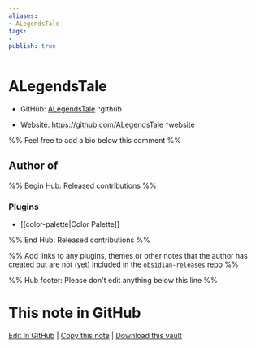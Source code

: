 ```yaml
---
aliases:
- ALegendsTale
tags:
- 
publish: true
---
```


# ALegendsTale

- GitHub: [ALegendsTale](https://github.com/ALegendsTale/) ^github
<!-- - Discord: `@` ^discord-->
- Website: <https://github.com/ALegendsTale> ^website
<!-- - [[Publish sites|Publish site]]: <https://> ^publish-->

%% Feel free to add a bio below this comment %%


## Author of

%% Begin Hub: Released contributions %%
### Plugins
- [[color-palette|Color Palette]]

%% End Hub: Released contributions %%

%% Add links to any plugins, themes or other notes that the author has created but are not (yet) included in the `obsidian-releases` repo %%

<!--
### Unlisted plugins
-->

<!--
### Others
-->

<!--
## Sponsor this author
-->

<!-- - [[GitHub sponsors]]: [Sponsor @ALegendsTale on GitHub Sponsors](https://github.com/sponsors/ALegendsTale) ^github-sponsor-->
<!-- - [[Buy me a coffee]]: <https://> ^buy-me-a-coffee-->
<!-- - [[PayPal]]: <https://> ^paypal-->
<!-- - [[Patreon]]: <https://> ^patreon-->

<!--
## Follow this author
-->

<!-- - [[YouTube Channels|On YouTube]]: <https://> ^youtube-->
<!-- - Twitter: <https://> ^twitter-->
<!-- - ... -->

%% Hub footer: Please don't edit anything below this line %%

# This note in GitHub

<span class="git-footer">[Edit In GitHub](https://github.dev/obsidian-community/obsidian-hub/blob/main/01%20-%20Community/People/ALegendsTale.md "git-hub-edit-note") | [Copy this note](https://raw.githubusercontent.com/obsidian-community/obsidian-hub/main/01%20-%20Community/People/ALegendsTale.md "git-hub-copy-note") | [Download this vault](https://github.com/obsidian-community/obsidian-hub/archive/refs/heads/main.zip "git-hub-download-vault") </span>
